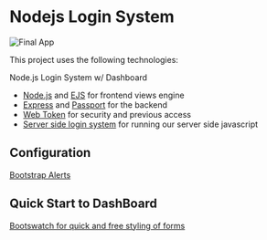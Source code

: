 # Nodejs Login System
![Final App](https://www.derekwebdev.com/gifs/banking.gif)

This project uses the following technologies:

Node.js Login System w/ Dashboard
- [Node.js](https://nodejs.org/en/) and [EJS](https://ejs.co/) for frontend views engine
- [Express](http://expressjs.com/) and [Passport](http://www.passportjs.org/) for the backend
- [Web Token](https://jwt.io/) for security and previous access
- [Server side login system](https://developer.mozilla.org/en-US/docs/Archive/Web/Server-Side_JavaScript/Walkthrough) for running our 
server side javascript

## Configuration

[Bootstrap Alerts](https://www.w3schools.com/bootstrap/bootstrap_alerts.asp)

## Quick Start to DashBoard

[Bootswatch for quick and free styling of forms](https://bootswatch.com/)
